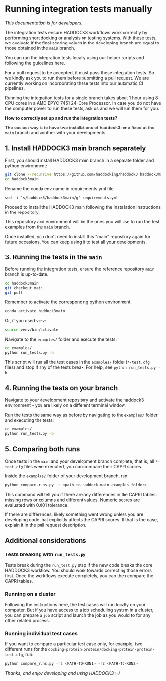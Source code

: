 # Running integration tests manually

*This documentation is for developers.*

The integration tests ensure HADDOCK3 workflows work correctly by performing
short docking or analysis on testing systems. With these tests, we evaluate if
the final scoring values in the developing branch are equal to those obtained in
the `main` branch.

You can run the integration tests locally using our helper scripts and
following the guidelines here.

For a pull request to be accepted, it must pass these integration tests. So we
kindly ask you to run them before submitting a pull request. We are currently
working on incorporating these tests into our automatic CI pipelines.

Running the integration tests for a single branch takes about 1 hour using 8 CPU
cores in a AMD EPYC 7451 24-Core Processor. In case you do not have the computer
power to run these tests, ask us and we will run them for you.

**How to correctly set up and run the integration tests?**

The easiest way is to have two installations of haddock3:
one fixed at the `main` branch and another with your developments.

## 1. Install HADDOCK3 main branch separately

First, you should install HADDOCK3 main branch in a separate folder and
python environment:

```bash
git clone --recursive https://github.com/haddocking/haddock3 haddock3main
cd haddock3main
```

Rename the conda env name in requirements.yml file

```
sed -i 's/haddock3/haddock3main/g' requirements.yml
```

Proceed to install the HADDOCK3 main following the installation
instructions in the repository.

This repository and environment will be the ones you will use to run the
test examples from the `main` branch.

Once installed, you don't need to install this "main" repository again for
future occasions. You can keep using it to test all your developments.

## 3. Running the tests in the `main`

Before running the integration tests, ensure the reference repository `main`
branch is up-to-date.

```bash
cd haddock3main
git checkout main
git pull
```

Remember to activate the corresponding python environment.

```bash
conda activate haddock3main
```

Or, if you used `venv`:

```bash
source venv/bin/activate
```

Navigate to the `examples/` folder and execute the tests:

```bash
cd examples/
python run_tests.py -b
```

This script will run all the test cases in the `examples/` folder (`*-test.cfg`
files) and stop if any of the tests break. For help, see `python run_tests.py
-h`.

## 4. Running the tests on your branch

Navigate to your development repository and activate the haddock3 environment -
you are likely on a different terminal window.

Run the tests the same way as before by navigating to the `examples/` folder and
executing the tests:

```bash
cd examples/
python run_tests.py -b
```

## 5. Comparing both runs

Once tests in the `main` and your development branch complete, that is, all
`*-test.cfg` files were executed, you can compare their CAPRI scores.

Inside the `examples/` folder of your development branch, run:

```bash
python compare-runs.py -r <path-to-haddock-main-examples-folder>
```

This command will tell you if there are any differences in the CAPRI tables:
missing rows or columns and different values. Numeric scores are evaluated with
0.001 tolerance.

If there are differences, likely something went wrong unless you are developing
code that explicitly affects the CAPRI scores. If that is the case, explain it
in the pull request description.

## Additional considerations

### Tests breaking with `run_tests.py`

Tests break during the `run_test.py` step if the new code breaks the core
HADDOCK3 workflow. You should work towards correcting those errors first. Once
the workflows execute completely, you can then compare the CAPRI tables.

### Running on a cluster

Following the instructions here, the test cases will run locally on your
computer. But if you have access to a job scheduling system in a cluster, you
can prepare a `job` script and launch the job as you would to for any other
related process.

### Running individual test cases

If you want to compare a particular test case only, for example, two different
runs for the `docking-protein-protein/docking-protein-protein-test.cfg`, run:

```bash
python compare_runs.py -r1 <PATH-TO-RUN1> -r2 <PATH-TO-RUN2>
```

*Thanks, and enjoy developing and using HADDOCK3 :-)*
